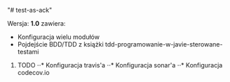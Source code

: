 "# test-as-ack" 

Wersja: **1.0** zawiera:

* Konfiguracja wielu modułów
* Pojdejście BDD/TDD z książki tdd-programowanie-w-javie-sterowane-testami

1. TODO
⋅⋅* Konfiguracja travis'a
⋅⋅* Konfiguracja sonar'a
⋅⋅* Konfiguracja codecov.io